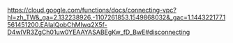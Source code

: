 https://cloud.google.com/functions/docs/connecting-vpc?hl=zh_TW&_ga=2.132238926.-1107261853.1549868032&_gac=1.144322177.1561451200.EAIaIQobChMIwq2X5f-D4wIVR3ZgCh01uw0YEAAYASABEgKw_fD_BwE#disconnecting
